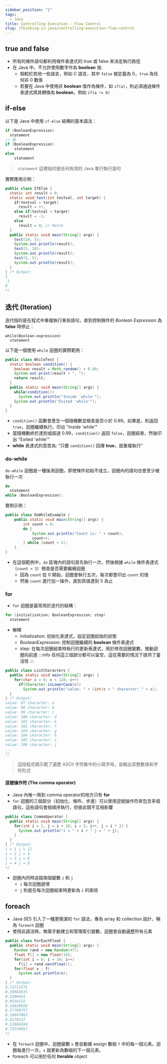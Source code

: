```yaml
---
sidebar_position: "1"
tags:
  - Java
title: Controlling Execution - Flow Control
slug: /thinking-in-java/controlling-execution-flow-control
---
```

## true and false

- 所有的條件語句都利用條件表達式的 true 或 false 來決定執行路徑
- 在 Java 中，不允許使用數字作為 **boolean** 值:
    - 相較於其他一些語言，例如 C 語言，其中 `false` 被定義為 0，`true` 為任何非 0 數值
    - 若要在 Java 中使用非 **boolean** 值作為條件，如 `if(a)`，則必須通過條件表達式將其轉換為 **boolean**，例如 `if(a != 0)`

## if-else

以下是 Java 中使用 `if-else` 結構的基本語法：

```java
if (BooleanExpression)
  statement
// 或
if (BooleanExpression)
    statement
else
    statement
```
> `statement` 這裡指的是任何有效的 Java 單行執行語句


實際應用示例：
```java
public class IfElse {
  static int result = 0;
  static void test(int testval, int target) {
    if(testval > target)
      result = +1;
    else if(testval < target)
      result = -1;
    else
      result = 0; // Match
  }
  public static void main(String[] args) {
    test(10, 5);
    System.out.println(result);
    test(5, 10);
    System.out.println(result);
    test(5, 5);
    System.out.println(result);
  }
} /* Output:
1
-1
0
*/
```


## 迭代 (Iteration)

迭代指的是在程式中重複執行某些語句，直到控制條件的 _Boolean Expression_ 為 **false** 時停止：

```
while(Boolean-expression)
  statement
```

以下是一個使用 `while` 迴圈的實際範例：
```java
public class WhileTest {
  static boolean condition() {
    boolean result = Math.random() < 0.99;
    System.out.print(result + ", ");
    return result;
  }
  public static void main(String[] args) {
    while(condition())
      System.out.println("Inside 'while'");
    System.out.println("Exited 'while'");
  }
}
```

- `condition()` 函數會產生一個隨機數並檢查是否小於 0.99。如果是，則返回 `true`，迴圈繼續執行，印出 "Inside 'while'"
 - 當隨機數終於達到或超過 0.99，`condition()` 返回 `false`，迴圈結束，然後印出 "Exited 'while'"
- **while** 表達式的意思為: “只要 `condition()` 回傳 **true**，就重複執行“

### do-while

`do-while` 迴圈是一種後測迴圈，即使條件初始不成立，迴圈內的語句也會至少被執行一次
```java
do
  statement
while (BooleanExpression);
```

實例示例：
```java
public class DoWhileExample {
	public static void main(String[] args) {
		int count = 0;
		do {
			System.out.println("Count is: " + count);
			count++;
		} while (count < 5);
	}
}
```

- 在這個範例中，`do` 區塊內的語句首先執行一次，然後根據 `while` 條件表達式（`count < 5`）檢查是否需要繼續迴圈
	- 因為 `count` 從 0 開始，迴圈會執行五次，每次都會印出 `count` 的值
	- 然後 `count` 進行加一操作，直到其值達到 5 為止

### for

- `for` 迴圈是最常用於迭代的結構：
```java
for (initialization; BooleanExpression; step)
  statement
```

- 解釋
    - initialization: 初始化表達式，設定迴圈起始的狀態
    - BooleanExpression: 控制迴圈繼續的 **boolean** 條件表達式
    - step: 在每次迴圈結束時執行的更新表達式，用於修改迴圈變數，推動迴圈向前進
:::info
任何這三個部分都可以留空，這在需要的情況下提供了靈活性
:::

```java
public class ListCharacters {
  public static void main(String[] args) {
    for(char c = 0; c < 128; c++)
      if(Character.isLowerCase(c))
        System.out.println("value: " + (int)c + " character: " + c);
  }
} /* Output:
value: 97 character: a
value: 98 character: b
value: 99 character: c
value: 100 character: d
value: 101 character: e
value: 102 character: f
value: 103 character: g
value: 104 character: h
value: 105 character: i
value: 106 character: j
...
*/
```
> 這段程式碼示範了遍歷 ASCII 字符集中的小寫字母，並輸出其整數值和字符形式

#### 逗號操作符 (The comma operator)

- Java 內唯一用到 comma operator的地方只有 **for**
- `for` 迴圈的三個部分（初始化、條件、步進）可以使用逗號操作符來包含多個語句，這些語句會按順序執行，但彼此間不互相影響

```java
public class CommaOperator {
  public static void main(String[] args) {
    for(int i = 1, j = i + 10; i < 5; i++, j = i * 2) {
      System.out.println("i = " + i + " j = " + j);
    }
  }
} /* Output:
i = 1 j = 11
i = 2 j = 4
i = 3 j = 6
i = 4 j = 8
*/
```
- 迴圈內同時追蹤兩個變數 `i` 和 `j`
	- `i` 每次迴圈遞增
	- `j` 則是在每次迴圈結束時更新為 `i` 的兩倍

## foreach

- Java SE5 引入了一種更簡潔的 `for` 語法，專為 array 和 collection 設計，稱為 `foreach` 迴圈
- 使用此語法時，無需手動建立和管理索引變數，迴圈會自動遍歷所有元素

```java
public class ForEachFloat {
  public static void main(String[] args) {
    Random rand = new Random(47);
    float f[] = new float[10];
    for(int i = 0; i < 10; i++)
      f[i] = rand.nextFloat();
    for(float x : f)
      System.out.println(x);
  }
} /* Output:
0.72711575
0.39982635
0.5309454
0.0534122
0.16020656
0.57799757
0.18847865
0.4170137
0.51660204
0.73734957
*/
```

- 在 `foreach` 迴圈中，迴圈變數 `x` 會自動被 assign 數組 `f` 中的每一個元素。迴圈每進行一次，`x` 就更新為數組的下一個元素。
- foreach 可以用於任何 **Iterable** object